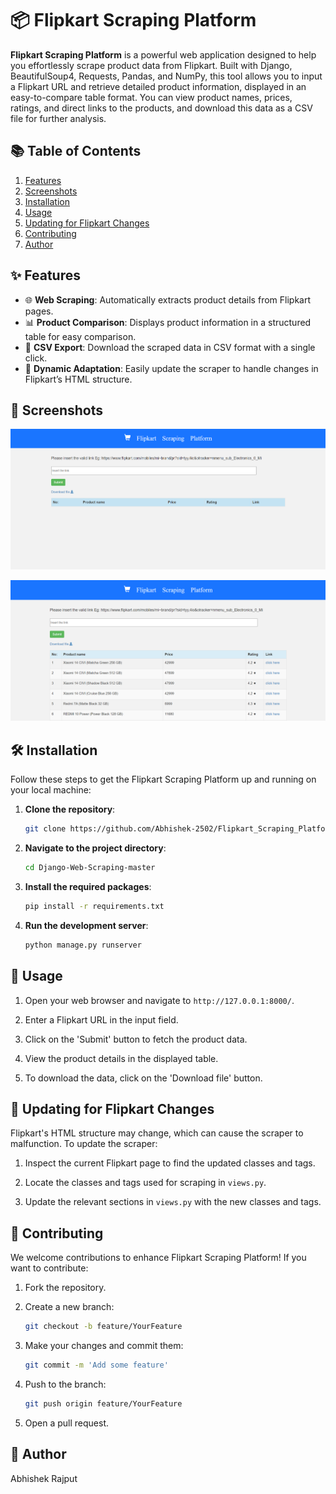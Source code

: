 # 📦 Flipkart Scraping Platform


**Flipkart Scraping Platform** is a powerful web application designed to help you effortlessly scrape product data from Flipkart. Built with Django, BeautifulSoup4, Requests, Pandas, and NumPy, this tool allows you to input a Flipkart URL and retrieve detailed product information, displayed in an easy-to-compare table format. You can view product names, prices, ratings, and direct links to the products, and download this data as a CSV file for further analysis.


## 📚 Table of Contents

1. [Features](#-features)
2. [Screenshots](#-screenshots)
3. [Installation](#-installation)
4. [Usage](#-usage)
5. [Updating for Flipkart Changes](#-updating-for-flipkart-changes)
6. [Contributing](#-contributing)
7. [Author](#-author)


## ✨ Features

- 🌐 **Web Scraping**: Automatically extracts product details from Flipkart pages.
- 📊 **Product Comparison**: Displays product information in a structured table for easy comparison.
- 📁 **CSV Export**: Download the scraped data in CSV format with a single click.
- 🔄 **Dynamic Adaptation**: Easily update the scraper to handle changes in Flipkart’s HTML structure.

## 📸 Screenshots

![](Website_Images/ss1.png)

![](Website_Images/ss2.png)

## 🛠️ Installation

Follow these steps to get the Flipkart Scraping Platform up and running on your local machine:

1. **Clone the repository**:
    ```bash
    git clone https://github.com/Abhishek-2502/Flipkart_Scraping_Platform.git
    ```

2. **Navigate to the project directory**:
    ```bash
    cd Django-Web-Scraping-master
    ```

3. **Install the required packages**:
    ```bash
    pip install -r requirements.txt
    ```

4. **Run the development server**:
    ```bash
    python manage.py runserver
    ```

## 🌟 Usage

1. Open your web browser and navigate to `http://127.0.0.1:8000/`.

2. Enter a Flipkart URL in the input field.

3. Click on the 'Submit' button to fetch the product data.

4. View the product details in the displayed table.

5. To download the data, click on the 'Download file' button.

## 🔄 Updating for Flipkart Changes

Flipkart's HTML structure may change, which can cause the scraper to malfunction. To update the scraper:

1. Inspect the current Flipkart page to find the updated classes and tags.

2. Locate the classes and tags used for scraping in `views.py`.

3. Update the relevant sections in `views.py` with the new classes and tags.

## 🤝 Contributing

We welcome contributions to enhance Flipkart Scraping Platform! If you want to contribute:

1. Fork the repository.

2. Create a new branch:
    ```bash
    git checkout -b feature/YourFeature
    ```

3. Make your changes and commit them:
    ```bash
    git commit -m 'Add some feature'
    ```

4. Push to the branch:
    ```bash
    git push origin feature/YourFeature
    ```

5. Open a pull request.
   

## 🙏 Author

Abhishek Rajput
